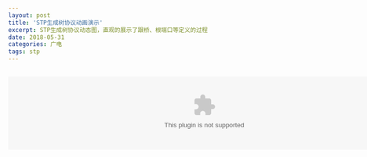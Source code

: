 ```yaml
---
layout: post
title: 'STP生成树协议动画演示'
excerpt: STP生成树协议动态图，直观的展示了跟桥、根端口等定义的过程
date: 2018-05-31
categories: 广电
tags: stp
---
```

 


<code>
<embed src="https://youyefu.github.io/assets/img/stp.swf" width="800" hight="500"> 
